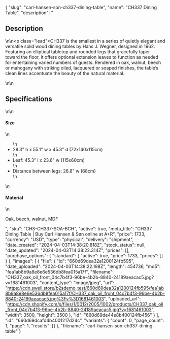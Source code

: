 {
  "slug": "carl-hansen-son-ch337-dining-table",
  "name": "CH337 Dining Table",
  "description": "<h2>Description</h2>\n<!-- split -->\n<p class=\"lead\">CH337 is the smallest in a series of quietly elegant and versatile solid wood dining tables by Hans J. Wegner, designed in 1962. Featuring an elliptical tabletop and rounded legs that gracefully taper toward the floor, it offers optional extension leaves to function as needed for entertaining varied numbers of guests. Rendered in oak, walnut, beech or mahogany with striking oiled, lacquered or soaped finishes, the table’s clean lines accentuate the beauty of the natural material.</p>\n<!-- split -->\n<h2>Specifications</h2>\n<!-- split -->\n<h4>Size</h4>\n<ul>\n<li>28.3\" h x 55.1\" w x 45.3\" d (72x140x115cm)</li>\n<li>Leaf: 45.3\" l x 23.6\" w (115x60cm)</li>\n<li>Distance between legs: 26.8\" w (68cm)</li>\n</ul>\n<h4>Material</h4>\n<p>Oak, beech, walnut, MDF</p>",
  "sku": "CHS-CH337-SOA-BCH",
  "active": true,
  "meta_title": "CH337 Dining Table | Buy Carl Hansen & Søn online at A+R",
  "price": 1733,
  "currency": "USD",
  "type": "physical",
  "delivery": "shipment",
  "date_created": "2024-04-03T14:38:20.818Z",
  "stock_status": null,
  "date_updated": "2024-04-03T14:38:22.314Z",
  "prices": [],
  "purchase_options": {
    "standard": {
      "active": true,
      "price": 1733,
      "prices": []
    }
  },
  "images": [
    {
      "file": {
        "id": "660d69dea32a1200124fb595",
        "date_uploaded": "2024-04-03T14:38:22.198Z",
        "length": 454736,
        "md5": "fea1ab8b9a8e8e6e536db8fea015a17f",
        "filename": "CH337_oak_oil_front_04c7b4f3-96be-4b2b-8840-24189aeacac5.jpg?v=1681461003",
        "content_type": "image/jpeg",
        "url": "https://cdn.swell.store/b2sdemo_test/660d69dea32a1200124fb595/fea1ab8b9a8e8e6e536db8fea015a17f/CH337_oak_oil_front_04c7b4f3-96be-4b2b-8840-24189aeacac5.jpg%3Fv%3D1681461003",
        "uploaded_url": "https://cdn.shopify.com/s/files/1/0012/2005/1002/products/CH337_oak_oil_front_04c7b4f3-96be-4b2b-8840-24189aeacac5.jpg?v=1681461003",
        "width": 3500,
        "height": 3500
      },
      "id": "660d69de44e8b400124fb456"
    }
  ],
  "id": "660d69dcafd4b4001217d24c",
  "variants": {
    "count": 0,
    "page_count": 1,
    "page": 1,
    "results": []
  },
  "filename": "carl-hansen-son-ch337-dining-table"
}